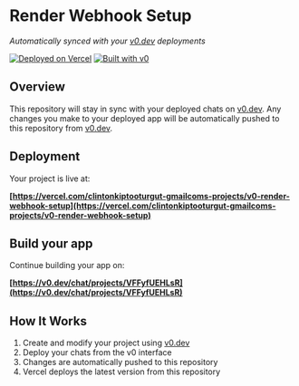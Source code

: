 # Render Webhook Setup

*Automatically synced with your [v0.dev](https://v0.dev) deployments*

[![Deployed on Vercel](https://img.shields.io/badge/Deployed%20on-Vercel-black?style=for-the-badge&logo=vercel)](https://vercel.com/clintonkiptooturgut-gmailcoms-projects/v0-render-webhook-setup)
[![Built with v0](https://img.shields.io/badge/Built%20with-v0.dev-black?style=for-the-badge)](https://v0.dev/chat/projects/VFFyfUEHLsR)

## Overview

This repository will stay in sync with your deployed chats on [v0.dev](https://v0.dev).
Any changes you make to your deployed app will be automatically pushed to this repository from [v0.dev](https://v0.dev).

## Deployment

Your project is live at:

**[https://vercel.com/clintonkiptooturgut-gmailcoms-projects/v0-render-webhook-setup](https://vercel.com/clintonkiptooturgut-gmailcoms-projects/v0-render-webhook-setup)**

## Build your app

Continue building your app on:

**[https://v0.dev/chat/projects/VFFyfUEHLsR](https://v0.dev/chat/projects/VFFyfUEHLsR)**

## How It Works

1. Create and modify your project using [v0.dev](https://v0.dev)
2. Deploy your chats from the v0 interface
3. Changes are automatically pushed to this repository
4. Vercel deploys the latest version from this repository